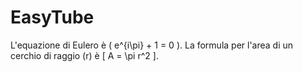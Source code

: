 # EasyTube
L'equazione di Eulero è \( e^{i\pi} + 1 = 0 \).
La formula per l'area di un cerchio di raggio \(r\) è \[ A = \pi r^2 \].

